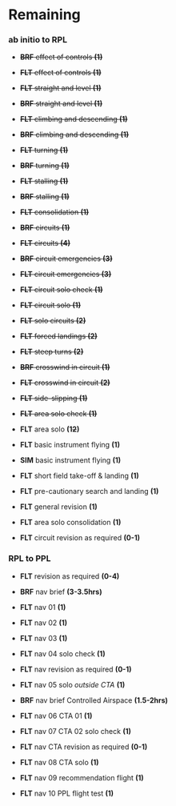 # Remaining

### ab initio to RPL

* ~~**BRF** effect of controls **(1)**~~

* ~~**FLT** effect of controls **(1)**~~

* ~~**FLT** straight and level **(1)**~~

* ~~**BRF** straight and level **(1)**~~

* ~~**FLT** climbing and descending **(1)**~~

* ~~**BRF** climbing and descending **(1)**~~

* ~~**FLT** turning **(1)**~~

* ~~**BRF** turning **(1)**~~

* ~~**FLT** stalling **(1)**~~

* ~~**BRF** stalling **(1)**~~

* ~~**FLT** consolidation **(1)**~~

* ~~**BRF** circuits **(1)**~~

* ~~**FLT** circuits **(4)**~~

* ~~**BRF** circuit emergencies **(3)**~~

* ~~**FLT** circuit emergencies **(3)**~~

* ~~**FLT** circuit solo check **(1)**~~

* ~~**FLT** circuit solo **(1)**~~

* ~~**FLT** solo circuits **(2)**~~

* ~~**FLT** forced landings **(2)**~~

* ~~**FLT** steep turns **(2)**~~

* ~~**BRF** crosswind in circuit **(1)**~~

* ~~**FLT** crosswind in circuit **(2)**~~

* ~~**FLT** side-slipping **(1)**~~

* ~~**FLT** area solo check **(1)**~~

* **FLT** area solo **(1~~2~~)**

* **FLT** basic instrument flying **(1)**

* **SIM** basic instrument flying **(1)**

* **FLT** short field take-off & landing **(1)**

* **FLT** pre-cautionary search and landing **(1)**

* **FLT** general revision **(1)**

* **FLT** area solo consolidation **(1)**

* **FLT** circuit revision as required **(0-1)**

### RPL to PPL

* **FLT** revision as required **(0-4)**

* **BRF** nav brief **(3-3.5hrs)**

* **FLT** nav 01 **(1)**

* **FLT** nav 02 **(1)**

* **FLT** nav 03 **(1)**

* **FLT** nav 04 solo check **(1)**

* **FLT** nav revision as required **(0-1)**

* **FLT** nav 05 solo *outside CTA* **(1)**

* **BRF** nav brief Controlled Airspace **(1.5-2hrs)**

* **FLT** nav 06 CTA 01 **(1)**

* **FLT** nav 07 CTA 02 solo check **(1)**

* **FLT** nav CTA revision as required **(0-1)**

* **FLT** nav 08 CTA solo **(1)**

* **FLT** nav 09 recommendation flight **(1)**

* **FLT** nav 10 PPL flight test **(1)**
